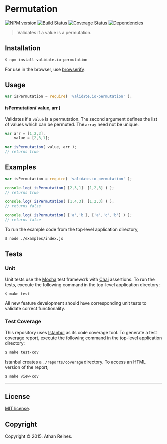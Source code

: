 Permutation
===
[![NPM version][npm-image]][npm-url] [![Build Status][travis-image]][travis-url] [![Coverage Status][coveralls-image]][coveralls-url] [![Dependencies][dependencies-image]][dependencies-url]

> Validates if a value is a permutation.


## Installation

``` bash
$ npm install validate.io-permutation
```

For use in the browser, use [browserify](https://github.com/substack/node-browserify).


## Usage

``` javascript
var isPermutation = require( 'validate.io-permutation' );
```

#### isPermutation( value, arr )

Validates if a `value` is a permutation. The second argument defines the list of values which can be permuted. The `array` need not be unique.

``` javascript
var arr = [1,2,3],
	value = [2,3,1];

var isPermutation( value, arr );
// returns true
```


## Examples

``` javascript
var isPermutation = require( 'validate.io-permutation' );

console.log( isPermutation( [2,3,1], [1,2,3] ) );
// returns true

console.log( isPermutation( [1,4,3], [1,2,3] ) );
// returns false

console.log( isPermutation( ['a','b'], ['a','c','b'] ) );
// returns false
```

To run the example code from the top-level application directory,

``` bash
$ node ./examples/index.js
```


## Tests

### Unit

Unit tests use the [Mocha](http://mochajs.org) test framework with [Chai](http://chaijs.com) assertions. To run the tests, execute the following command in the top-level application directory:

``` bash
$ make test
```

All new feature development should have corresponding unit tests to validate correct functionality.


### Test Coverage

This repository uses [Istanbul](https://github.com/gotwarlost/istanbul) as its code coverage tool. To generate a test coverage report, execute the following command in the top-level application directory:

``` bash
$ make test-cov
```

Istanbul creates a `./reports/coverage` directory. To access an HTML version of the report,

``` bash
$ make view-cov
```


---
## License

[MIT license](http://opensource.org/licenses/MIT). 


## Copyright

Copyright &copy; 2015. Athan Reines.


[npm-image]: http://img.shields.io/npm/v/validate.io-permutation.svg
[npm-url]: https://npmjs.org/package/validate.io-permutation

[travis-image]: http://img.shields.io/travis/validate-io/permutation/master.svg
[travis-url]: https://travis-ci.org/validate-io/permutation

[coveralls-image]: https://img.shields.io/coveralls/validate-io/permutation/master.svg
[coveralls-url]: https://coveralls.io/r/validate-io/permutation?branch=master

[dependencies-image]: http://img.shields.io/david/validate-io/permutation.svg
[dependencies-url]: https://david-dm.org/validate-io/permutation

[dev-dependencies-image]: http://img.shields.io/david/dev/validate-io/permutation.svg
[dev-dependencies-url]: https://david-dm.org/dev/validate-io/permutation

[github-issues-image]: http://img.shields.io/github/issues/validate-io/permutation.svg
[github-issues-url]: https://github.com/validate-io/permutation/issues
